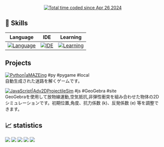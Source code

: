 <p align="center"> 
  <a href="https://wakatime.com/@6464fe21-d56f-40a2-899d-b4f77883e878"><img src="https://wakatime.com/badge/user/6464fe21-d56f-40a2-899d-b4f77883e878.svg" alt="Total time coded since Apr 26 2024" /></a>


## 🌱 Skills
| Language | IDE   | Learning |
|----------|----------|----------|
| [![Language](https://skillicons.dev/icons?i=py,c,js&theme=light)](https://www.typescriptlang.org/) | [![IDE](https://skillicons.dev/icons?i=vscode,windows&theme=light)](https://www.typescriptlang.org/) | [![Learning](https://skillicons.dev/icons?i=remix,mysql&theme=light)](https://www.typescriptlang.org/) |


## Projects
  
[![Python|aMAZEing](https://img.shields.io/badge/Python-aMAZEing-1f3b4d?style=for-the-badge&logo=python&logoColor=white&labelColor=3776AB)](https://github.com/ren255/aMAZEing) #py #pygame #local  
自動生成された迷路を解くゲームです。

[![JavaScript|Adv2DProjectileSim](https://img.shields.io/badge/JavaScript-Adv2DProjectileSim-1f3b4d?style=for-the-badge&logo=javascript&logoColor=black&labelColor=F7DF1E)](https://github.com/ren255/GeoGebra_Parabola)  #js #GeoGebra #site  
GeoGebraを使用して放物線運動,空気抵抗,非弾性衝突を組み合わせた物体の2Dシミュレーションです。初期位置,角度、抗力係数 (k)、反発係数 (e) 等を調整できます。

 ## 📈 statistics
   
![](http://github-profile-summary-cards.vercel.app/api/cards/profile-details?username=ren255&theme=github_dark)
![](http://github-profile-summary-cards.vercel.app/api/cards/repos-per-language?username=ren255&theme=github_dark)
![](http://github-profile-summary-cards.vercel.app/api/cards/most-commit-language?username=ren255&theme=github_dark)
![](http://github-profile-summary-cards.vercel.app/api/cards/stats?username=ren255&theme=github_dark)
![](http://github-profile-summary-cards.vercel.app/api/cards/productive-time?username=ren255&theme=github_dark&utcOffset=9)
  

